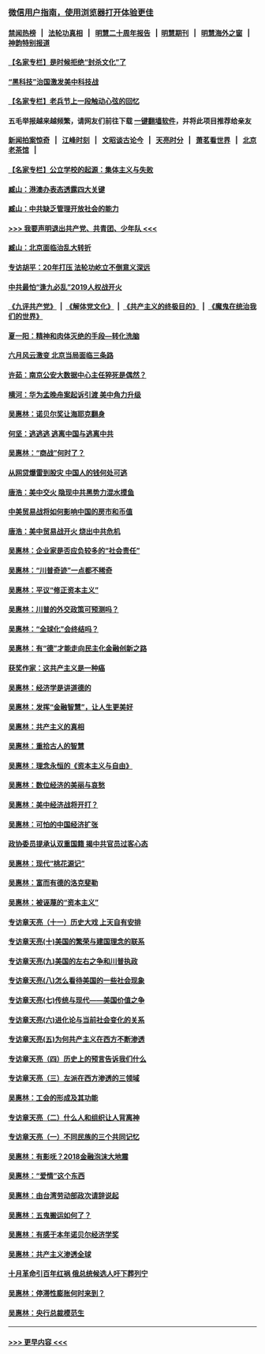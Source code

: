 ### [微信用户指南，使用浏览器打开体验更佳](https://github.com/gfw-breaker/banned-news1/blob/master/indexes/wechat-guide.md?t=0)
#### [禁闻热榜](热点新闻.md?t=0)  &nbsp;&nbsp;|&nbsp;&nbsp; [法轮功真相](https://github.com/gfw-breaker/truth/blob/master/README.md?t=0) &nbsp;&nbsp;|&nbsp;&nbsp; [明慧二十周年报告](https://github.com/gfw-breaker/mh-reports/blob/master/README.md?t=0) &nbsp;&nbsp;|&nbsp;&nbsp;[明慧期刊](https://github.com/gfw-breaker/mh-qikan) &nbsp;&nbsp;|&nbsp;&nbsp; [明慧海外之窗](https://github.com/gfw-breaker/mh-news/blob/master/README.md?t=0) &nbsp;&nbsp;|&nbsp;&nbsp; [神韵特别报道](https://github.com/gfw-breaker/mh-news/blob/master/shenyun.md?t=0)
#### [【名家专栏】是时候拒绝“封杀文化”了](../pages/nsc423/n11814093.md?t=02131122) 
#### [“黑科技”治国激发美中科技战](../pages/nsc423/n11638056.md?t=02131122) 
#### [【名家专栏】老兵节上一段触动心弦的回忆](../pages/nsc423/n11646016.md?t=02131122) 
#### 五毛举报越来越频繁，请网友们前往下载 [一键翻墙软件](https://github.com/gfw-breaker/ssr-accounts)，并将此项目推荐给亲友
#### [新闻拍案惊奇](https://github.com/gfw-breaker/banned-news1/blob/master/pages/link4.md) &nbsp;&nbsp;|&nbsp;&nbsp; [江峰时刻](https://github.com/gfw-breaker/banned-news1/blob/master/pages/link4.md) &nbsp;&nbsp;|&nbsp;&nbsp; [文昭谈古论今](https://github.com/gfw-breaker/banned-news1/blob/master/pages/link4.md) &nbsp;&nbsp;|&nbsp;&nbsp; [天亮时分](https://github.com/gfw-breaker/banned-news1/blob/master/pages/link4.md) &nbsp;&nbsp;|&nbsp;&nbsp; [萧茗看世界](https://github.com/gfw-breaker/banned-news1/blob/master/pages/link4.md) &nbsp;&nbsp;|&nbsp;&nbsp; [北京老茶馆](https://github.com/gfw-breaker/banned-news1/blob/master/pages/link4.md) &nbsp;&nbsp;|&nbsp;&nbsp; 
#### [【名家专栏】公立学校的起源：集体主义与失败](../pages/nsc423/n11601833.md?t=02131122) 
#### [臧山：港澳办表态透露四大关键](../pages/nsc423/n11421628.md?t=02131122) 
#### [臧山：中共缺乏管理开放社会的能力](../pages/nsc423/n11407457.md?t=02131122) 
#### [>>> 我要声明退出共产党、共青团、少年队 <<<](https://github.com/begood0513/goodnews/blob/master/quit/letter.md) 
#### [臧山：北京面临治乱大转折](../pages/nsc423/n11406895.md?t=02131122) 
#### [专访胡平：20年打压 法轮功屹立不倒意义深远](../pages/nsc423/n11398800.md?t=02131122) 
#### [中共最怕“逢九必乱”2019人权战开火](../pages/nsc423/n11385248.md?t=02131122) 
#### [《九评共产党》](https://github.com/begood0513/9ping.md/blob/master/README.md) &nbsp;|&nbsp; [《解体党文化》](../../../../jtdwh.md/blob/master/README.md)  &nbsp;|&nbsp; [《共产主义的终极目的》](../../../../gczydzjmd.md/blob/master/README.md) &nbsp;|&nbsp; [《魔鬼在统治我们的世界》](../../../../mgztzwmdsj.md/blob/master/README.md) 
#### [夏一阳：精神和肉体灭绝的手段—转化洗脑](../pages/nsc423/n11368250.md?t=02131122) 
#### [六月风云激变 北京当局面临三条路](../pages/nsc423/n11313668.md?t=02131122) 
#### [许茹：南京公安大数据中心主任猝死是偶然？](../pages/nsc423/n11064744.md?t=02131122) 
#### [横河：华为孟晚舟案起诉引渡 美中角力升级](../pages/nsc423/n11027230.md?t=02131122) 
#### [吴惠林：诺贝尔奖让海耶克翻身](../pages/nsc423/n10890049.md?t=02131122) 
#### [何坚：逃逃逃 逃离中国与逃离中共](../pages/nsc423/n10592891.md?t=02131122) 
#### [吴惠林：“商战”何时了？](../pages/nsc423/n10573558.md?t=02131122) 
#### [从网贷爆雷到股灾 中国人的钱何处可逃](../pages/nsc423/n10572800.md?t=02131122) 
#### [唐浩：美中交火 隐现中共黑势力混水摸鱼](../pages/nsc423/n10544040.md?t=02131122) 
#### [中美贸易战将如何影响中国的房市和币值](../pages/nsc423/n10543697.md?t=02131122) 
#### [唐浩：美中贸易战开火 烧出中共危机](../pages/nsc423/n10540126.md?t=02131122) 
#### [吴惠林：企业家是否应负较多的“社会责任”](../pages/nsc423/n10535022.md?t=02131122) 
#### [吴惠林：“川普奇迹”一点都不稀奇](../pages/nsc423/n10512808.md?t=02131122) 
#### [吴惠林：平议“修正资本主义”](../pages/nsc423/n10495724.md?t=02131122) 
#### [吴惠林：川普的外交政策可预测吗？](../pages/nsc423/n10462387.md?t=02131122) 
#### [吴惠林：“全球化”会终结吗？](../pages/nsc423/n10452838.md?t=02131122) 
#### [吴惠林：有“德”才能走向民主化金融创新之路](../pages/nsc423/n10432292.md?t=02131122) 
#### [获奖作家：这共产主义是一种癌](../pages/nsc423/n10431541.md?t=02131122) 
#### [吴惠林：经济学是讲道德的](../pages/nsc423/n10398014.md?t=02131122) 
#### [吴惠林：发挥“金融智慧”，让人生更美好](../pages/nsc423/n10375019.md?t=02131122) 
#### [吴惠林：共产主义的真相](../pages/nsc423/n10351394.md?t=02131122) 
#### [吴惠林：重拾古人的智慧](../pages/nsc423/n10337691.md?t=02131122) 
#### [吴惠林：理念永恒的《资本主义与自由》](../pages/nsc423/n10316274.md?t=02131122) 
#### [吴惠林：数位经济的美丽与哀愁](../pages/nsc423/n10292946.md?t=02131122) 
#### [吴惠林：美中经济战将开打？](../pages/nsc423/n10258825.md?t=02131122) 
#### [吴惠林：可怕的中国经济扩张](../pages/nsc423/n10219147.md?t=02131122) 
#### [政协委员提承认双重国籍 揭中共官员过客心态](../pages/nsc423/n10208809.md?t=02131122) 
#### [吴惠林：现代“桃花源记”](../pages/nsc423/n10185234.md?t=02131122) 
#### [吴惠林：富而有德的洛克斐勒](../pages/nsc423/n10142264.md?t=02131122) 
#### [吴惠林：被诬蔑的“资本主义”](../pages/nsc423/n10124816.md?t=02131122) 
#### [专访章天亮（十一）历史大戏 上天自有安排](../pages/nsc423/n10094905.md?t=02131122) 
#### [专访章天亮(十)美国的繁荣与建国理念的联系](../pages/nsc423/n10094899.md?t=02131122) 
#### [专访章天亮(九)美国的左右之争和川普执政](../pages/nsc423/n10094889.md?t=02131122) 
#### [专访章天亮(八)怎么看待美国的一些社会现象](../pages/nsc423/n10094857.md?t=02131122) 
#### [专访章天亮(七)传统与现代——美国价值之争](../pages/nsc423/n10093140.md?t=02131122) 
#### [专访章天亮(六)进化论与当前社会变化的关系](../pages/nsc423/n10092036.md?t=02131122) 
#### [专访章天亮(五)为何共产主义在西方不断渗透](../pages/nsc423/n10083620.md?t=02131122) 
#### [专访章天亮（四）历史上的预言告诉我们什么](../pages/nsc423/n10083606.md?t=02131122) 
#### [专访章天亮（三）左派在西方渗透的三领域](../pages/nsc423/n10081115.md?t=02131122) 
#### [吴惠林：工会的形成及其功能](../pages/nsc423/n10080633.md?t=02131122) 
#### [专访章天亮（二）什么人和组织让人背离神](../pages/nsc423/n10076637.md?t=02131122) 
#### [专访章天亮（一）不同民族的三个共同记忆](../pages/nsc423/n10074188.md?t=02131122) 
#### [吴惠林：有影呒？2018金融泡沫大地震](../pages/nsc423/n10040534.md?t=02131122) 
#### [吴惠林：“爱情”这个东西](../pages/nsc423/n10019423.md?t=02131122) 
#### [吴惠林：由台湾劳动部政次请辞说起](../pages/nsc423/n9979679.md?t=02131122) 
#### [吴惠林：五鬼搬运如何了？](../pages/nsc423/n9925338.md?t=02131122) 
#### [吴惠林：有感于本年诺贝尔经济学奖](../pages/nsc423/n9871883.md?t=02131122) 
#### [吴惠林：共产主义渗透全球](../pages/nsc423/n9812748.md?t=02131122) 
#### [十月革命引百年红祸 俄总统候选人吁下葬列宁](../pages/nsc423/n9810182.md?t=02131122) 
#### [吴惠林：停滞性膨胀何时来到？](../pages/nsc423/n9764136.md?t=02131122) 
#### [吴惠林：央行总裁模范生](../pages/nsc423/n9728134.md?t=02131122) 

----
#### [ >>> 更早内容 <<< ](../indexes/nsc423-earlier.md)
